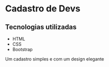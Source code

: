 
# Cadastro de Devs


## Tecnologias utilizadas
<ul>
<li>HTML</li>
<li>CSS</li>
<li>Bootstrap</li>
</ul>

<p>Um cadastro simples e com um design elegante</p>


